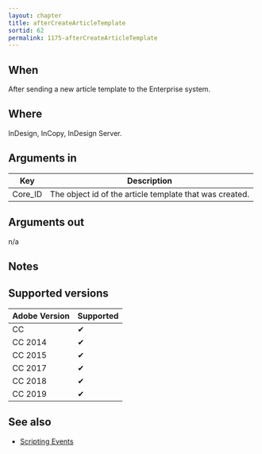 ```yaml
---
layout: chapter
title: afterCreateArticleTemplate
sortid: 62
permalink: 1175-afterCreateArticleTemplate
---
```


## When 
After sending a new article template to the Enterprise system.

## Where 
InDesign, InCopy, InDesign Server.

## Arguments in 
|Key |Description|
|----|-----------|
|Core_ID |The object id of the article template that was created.|

## Arguments out 
n/a

## Notes

## Supported versions

| Adobe Version | Supported |
|---------------|-----------|
| CC            | ✔         |
| CC 2014       | ✔         |
| CC 2015       | ✔         |
| CC 2017       | ✔         |
| CC 2018       | ✔         |
| CC 2019       | ✔         |

## See also
* [Scripting Events](../../ScriptingEvents/index.md)